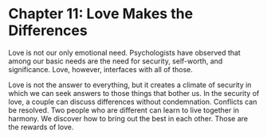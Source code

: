 # Chapter 11: Love Makes the Differences

Love is not our only emotional need. Psychologists have observed that among our basic needs are the need for security, self-worth, and significance. Love, however, interfaces with all of those.

Love is not the answer to everything, but it creates a climate of security in which we can seek answers to those things that bother us. In the security of love, a couple can discuss differences without condemnation. Conflicts can be resolved. Two people who are different can learn to live together in harmony. We discover how to bring out the best in each other. Those are the rewards of love.
